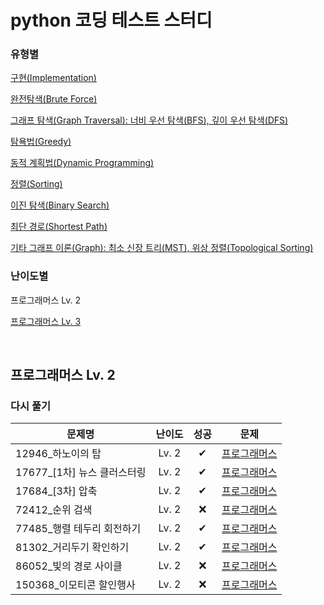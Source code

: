 # python 코딩 테스트 스터디
### 유형별
[구현(Implementation)](../implementation/README.md)

[완전탐색(Brute Force)](../brute_force/README.md)

[그래프 탐색(Graph Traversal): 너비 우선 탐색(BFS), 깊이 우선 탐색(DFS)](../graph_traversal/README.md)

[탐욕법(Greedy)](../greedy/README.md)

[동적 계획법(Dynamic Programming)](../dynamic_programming/README.md)

[정렬(Sorting)](../sorting/README.md)

[이진 탐색(Binary Search)](../binary_search/README.md)

[최단 경로(Shortest Path)](../shortest_path/README.md)

[기타 그래프 이론(Graph): 최소 신장 트리(MST), 위상 정렬(Topological Sorting)](../graph/README.md)

### 난이도별
프로그래머스 Lv. 2

[프로그래머스 Lv. 3](../Programmers/Programmers_Lv3/README.md)

<br>

## 프로그래머스 Lv. 2
### 다시 풀기
|문제명|난이도|성공|문제|
|-----|:----:|:----:|:----:|
|12946_하노이의 탑|Lv. 2|✔|[프로그래머스](https://school.programmers.co.kr/learn/courses/30/lessons/12946)|
|17677_[1차] 뉴스 클러스터링|Lv. 2|✔|[프로그래머스](https://school.programmers.co.kr/learn/courses/30/lessons/17677)|
|17684_[3차] 압축|Lv. 2|✔|[프로그래머스](https://school.programmers.co.kr/learn/courses/30/lessons/17684)|
|72412_순위 검색|Lv. 2|❌|[프로그래머스](https://school.programmers.co.kr/learn/courses/30/lessons/72412)|
|77485_행렬 테두리 회전하기|Lv. 2|✔|[프로그래머스](https://school.programmers.co.kr/learn/courses/30/lessons/77485)|
|81302_거리두기 확인하기|Lv. 2|✔|[프로그래머스](https://school.programmers.co.kr/learn/courses/30/lessons/81302)|
|86052_빛의 경로 사이클|Lv. 2|❌|[프로그래머스](https://school.programmers.co.kr/learn/courses/30/lessons/86052)|
|150368_이모티콘 할인행사|Lv. 2|❌|[프로그래머스](https://school.programmers.co.kr/learn/courses/30/lessons/150368)|

